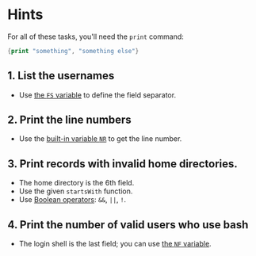 # Hints

For all of these tasks, you'll need the `print` command:
```awk
{print "something", "something else"}
```

## 1. List the usernames

* Use [the `FS` variable][var-fs] to define the field separator.

## 2. Print the line numbers

* Use the [built-in variable `NR`][var-nr] to get the line number.

## 3. Print records with invalid home directories.

* The home directory is the 6th field.
* Use the given `startsWith` function.
* Use [Boolean operators][boolean-ops]: `&&`, `||`, `!`.

## 4. Print the number of valid users who use bash

* The login shell is the last field; you can use [the `NF` variable][var-nf].

[boolean-ops]: https://www.gnu.org/software/gawk/manual/html_node/Boolean-Ops.html
[var-fs]: https://www.gnu.org/software/gawk/manual/html_node/User_002dmodified.html#index-FS-variable-8
[var-nf]: https://www.gnu.org/software/gawk/manual/html_node/Auto_002dset.html#index-NF-variable-2
[var-nr]: https://www.gnu.org/software/gawk/manual/html_node/Auto_002dset.html#index-NR-variable-1